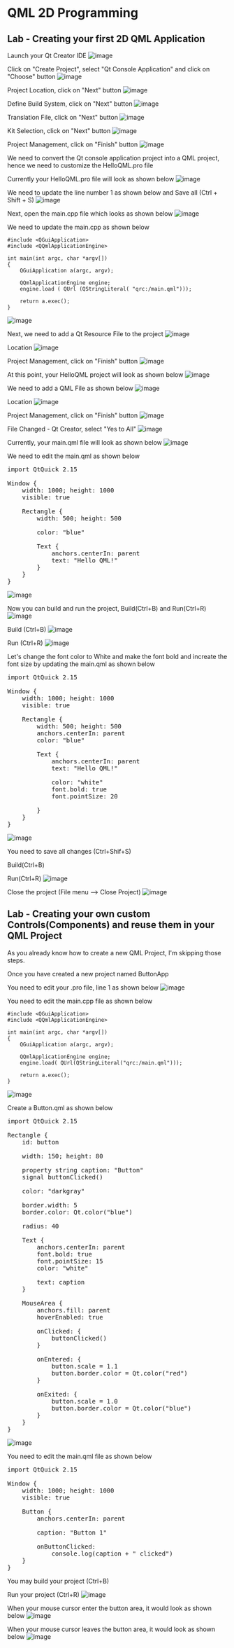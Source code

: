 # QML 2D Programming

## Lab - Creating your first 2D QML Application

Launch your Qt Creator IDE
![image](https://github.com/tektutor/qt-dec-2023/assets/12674043/89acafc7-a441-4af4-8da8-8046dac1fde6)

Click on "Create Project", select "Qt Console Application" and click on "Choose" button
![image](https://github.com/tektutor/qt-dec-2023/assets/12674043/1e3f08ec-58dd-4ea7-b936-56a1ec9ffac8)

Project Location, click on "Next" button
![image](https://github.com/tektutor/qt-dec-2023/assets/12674043/f33c0adc-16b0-4c64-974d-7d3cd754ee82)

Define Build System, click on "Next" button
![image](https://github.com/tektutor/qt-dec-2023/assets/12674043/bcefe689-3877-4550-9ab4-5e2766a5517a)

Translation File, click on "Next" button
![image](https://github.com/tektutor/qt-dec-2023/assets/12674043/9d1f9b18-8a76-452d-978f-e8224cfd52e9)

Kit Selection, click on "Next" button
![image](https://github.com/tektutor/qt-dec-2023/assets/12674043/2042277e-073a-4f9a-b105-8dcff17f9fe6)

Project Management, click on "Finish" button
![image](https://github.com/tektutor/qt-dec-2023/assets/12674043/6ef54b9e-b21a-417e-a9d5-bcaf501ff6f8)

We need to convert the Qt console application project into a QML project, hence we need to customize the HelloQML.pro file

Currently your HelloQML.pro file will look as shown below
![image](https://github.com/tektutor/qt-dec-2023/assets/12674043/62b9baaf-1990-460b-ae16-185362b194e0)

We need to update the line number 1 as shown below and Save all (Ctrl + Shift + S)
![image](https://github.com/tektutor/qt-dec-2023/assets/12674043/f650055f-070f-4b71-a264-78441d90aa5a)

Next, open the main.cpp file which looks as shown below
![image](https://github.com/tektutor/qt-dec-2023/assets/12674043/437fbc61-cf0c-469f-9875-122e6cd05216)

We need to update the main.cpp as shown below
```
#include <QGuiApplication>
#include <QQmlApplicationEngine>

int main(int argc, char *argv[])
{
    QGuiApplication a(argc, argv);

    QQmlApplicationEngine engine;
    engine.load ( QUrl (QStringLiteral( "qrc:/main.qml")));

    return a.exec();
}
```
![image](https://github.com/tektutor/qt-dec-2023/assets/12674043/dc057a8a-cf91-4fe0-bafe-a846c400fa4b)

Next, we need to add a Qt Resource File to the project
![image](https://github.com/tektutor/qt-dec-2023/assets/12674043/c1ef830a-f8f8-4958-ab08-b39d76ab382c)

Location
![image](https://github.com/tektutor/qt-dec-2023/assets/12674043/de325c99-631f-4608-a76b-0f372bb9ecad)

Project Management, click on "Finish" button
![image](https://github.com/tektutor/qt-dec-2023/assets/12674043/284d8d26-3bb1-4dd7-a4b1-c5de2a3878a6)

At this point, your HelloQML project will look as shown below
![image](https://github.com/tektutor/qt-dec-2023/assets/12674043/eb273192-15cf-41cf-8ad6-bd838c64703f)

We need to add a QML File as shown below
![image](https://github.com/tektutor/qt-dec-2023/assets/12674043/98515571-38ee-4b0c-8fcf-b9af60014acd)
    
Location
![image](https://github.com/tektutor/qt-dec-2023/assets/12674043/a86a26ef-2909-48a8-963b-26ef745a210a)

Project Management, click on "Finish" button
![image](https://github.com/tektutor/qt-dec-2023/assets/12674043/b6102cf9-d783-4149-9599-1512061a1861)

File Changed - Qt Creator, select "Yes to All"
![image](https://github.com/tektutor/qt-dec-2023/assets/12674043/e99adf97-69d3-4dd3-8f4c-31334f371d75)

Currently, your main.qml file will look as shown below
![image](https://github.com/tektutor/qt-dec-2023/assets/12674043/103324e6-25d6-46fa-9bf2-f09c7f3de277)

We need to edit the main.qml as shown below
<pre>
import QtQuick 2.15

Window {
    width: 1000; height: 1000
    visible: true

    Rectangle {
        width: 500; height: 500

        color: "blue"

        Text {
            anchors.centerIn: parent
            text: "Hello QML!"
        }
    }
}    
</pre>
![image](https://github.com/tektutor/qt-dec-2023/assets/12674043/70806ff7-059c-4e80-85ad-008f5a61578d)

Now you can build and run the project, Build(Ctrl+B) and Run(Ctrl+R)
![image](https://github.com/tektutor/qt-dec-2023/assets/12674043/3f722475-bebf-468c-978d-3974a4c05cbb)

Build (Ctrl+B)
![image](https://github.com/tektutor/qt-dec-2023/assets/12674043/533b7ae1-31e6-429b-a965-7d72abbee6df)

Run (Ctrl+R)
![image](https://github.com/tektutor/qt-dec-2023/assets/12674043/763d3ac6-7841-4cc6-911d-01d942f7d7e6)

Let's change the font color to White and make the font bold and increate the font size by updating the main.qml as shown below
<pre>
import QtQuick 2.15

Window {
    width: 1000; height: 1000
    visible: true

    Rectangle {
        width: 500; height: 500
        anchors.centerIn: parent
        color: "blue"

        Text {
            anchors.centerIn: parent
            text: "Hello QML!"
            
            color: "white"
            font.bold: true
            font.pointSize: 20
            
        }
    }
}    
</pre>
![image](https://github.com/tektutor/qt-dec-2023/assets/12674043/e2c908d9-74f1-466e-a07b-2d9451fa2e4b)

You need to save all changes (Ctrl+Shif+S)

Build(Ctrl+B)

Run(Ctrl+R)
![image](https://github.com/tektutor/qt-dec-2023/assets/12674043/19e61787-aba3-4bd2-8e98-5c0d100d4d56)

Close the project (File menu --> Close Project)
![image](https://github.com/tektutor/qt-dec-2023/assets/12674043/c669eb70-12f9-4f7c-8105-f7293eeb8858)

## Lab - Creating your own custom Controls(Components) and reuse them in your QML Project

As you already know how to create a new QML Project, I'm skipping those steps.

Once you have created a new project named ButtonApp

You need to edit your .pro file, line 1 as shown below
![image](https://github.com/tektutor/qt-dec-2023/assets/12674043/1a10a8be-4914-422c-9cba-9eaf1fe5b747)

You need to edit the main.cpp file as shown below
```
#include <QGuiApplication>
#include <QQmlApplicationEngine>

int main(int argc, char *argv[])
{
    QGuiApplication a(argc, argv);

    QQmlApplicationEngine engine;
    engine.load( QUrl(QStringLiteral("qrc:/main.qml")));

    return a.exec();
}    
```
![image](https://github.com/tektutor/qt-dec-2023/assets/12674043/2e1db3c6-1d6f-48f4-aa02-e5f24eb4fe12)

Create a Button.qml as shown below
<pre>
import QtQuick 2.15

Rectangle {
    id: button

    width: 150; height: 80

    property string caption: "Button"
    signal buttonClicked()

    color: "darkgray"

    border.width: 5
    border.color: Qt.color("blue")

    radius: 40

    Text {
        anchors.centerIn: parent
        font.bold: true
        font.pointSize: 15
        color: "white"

        text: caption
    }

    MouseArea {
        anchors.fill: parent
        hoverEnabled: true

        onClicked: {
            buttonClicked()
        }

        onEntered: {
            button.scale = 1.1
            button.border.color = Qt.color("red")
        }

        onExited: {
            button.scale = 1.0
            button.border.color = Qt.color("blue")
        }
    }
}
</pre>
![image](https://github.com/tektutor/qt-dec-2023/assets/12674043/a596a96e-aa0d-4428-9d48-ceff0ab32c72)

You need to edit the main.qml file as shown below
<pre>
import QtQuick 2.15

Window {
    width: 1000; height: 1000
    visible: true

    Button {
        anchors.centerIn: parent

        caption: "Button 1"

        onButtonClicked:
            console.log(caption + " clicked")
    }
}    
</pre>

You may build your project (Ctrl+B)

Run your project (Ctrl+R)
![image](https://github.com/tektutor/qt-dec-2023/assets/12674043/a7776880-1058-4997-a4ef-10383ec85655)

When your mouse cursor enter the button area, it would look as shown below
![image](https://github.com/tektutor/qt-dec-2023/assets/12674043/b773619c-c5a3-47a9-938f-4d17687b3f2a)

When your mouse cursor leaves the button area, it would look as shown below
![image](https://github.com/tektutor/qt-dec-2023/assets/12674043/3ca524de-00a1-4898-a426-21bd789a567b)


